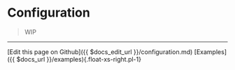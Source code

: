 # Configuration

> WIP




-------------------------------
[Edit this page on Github]({{ $docs_edit_url }}/configuration.md)
[Examples]({{ $docs_url }}/examples){.float-xs-right.pl-1}
